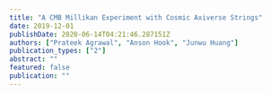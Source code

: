 ```yaml
---
title: "A CMB Millikan Experiment with Cosmic Axiverse Strings"
date: 2019-12-01
publishDate: 2020-06-14T04:21:46.287151Z
authors: ["Prateek Agrawal", "Anson Hook", "Junwu Huang"]
publication_types: ["2"]
abstract: ""
featured: false
publication: ""
---
```


